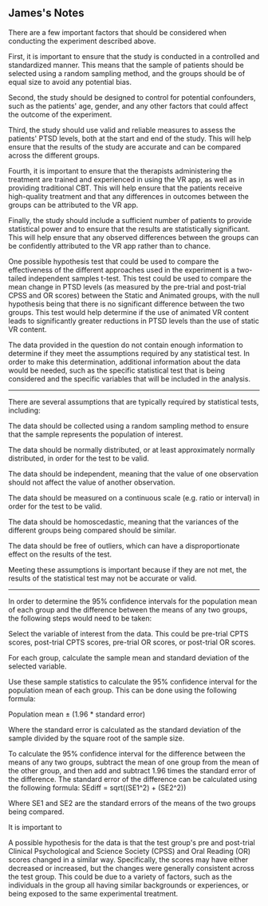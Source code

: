 ## James's Notes

There are a few important factors that should be considered when conducting the experiment described above.

First, it is important to ensure that the study is conducted in a controlled and standardized manner. This means that the sample of patients should be selected using a random sampling method, and the groups should be of equal size to avoid any potential bias.

Second, the study should be designed to control for potential confounders, such as the patients' age, gender, and any other factors that could affect the outcome of the experiment.

Third, the study should use valid and reliable measures to assess the patients' PTSD levels, both at the start and end of the study. This will help ensure that the results of the study are accurate and can be compared across the different groups.

Fourth, it is important to ensure that the therapists administering the treatment are trained and experienced in using the VR app, as well as in providing traditional CBT. This will help ensure that the patients receive high-quality treatment and that any differences in outcomes between the groups can be attributed to the VR app.

Finally, the study should include a sufficient number of patients to provide statistical power and to ensure that the results are statistically significant. This will help ensure that any observed differences between the groups can be confidently attributed to the VR app rather than to chance.

One possible hypothesis test that could be used to compare the effectiveness of the different approaches used in the experiment is a two-tailed independent samples t-test. This test could be used to compare the mean change in PTSD levels (as measured by the pre-trial and post-trial CPSS and OR scores) between the Static and Animated groups, with the null hypothesis being that there is no significant difference between the two groups. This test would help determine if the use of animated VR content leads to significantly greater reductions in PTSD levels than the use of static VR content.

The data provided in the question do not contain enough information to determine if they meet the assumptions required by any statistical test. In order to make this determination, additional information about the data would be needed, such as the specific statistical test that is being considered and the specific variables that will be included in the analysis.

---

There are several assumptions that are typically required by statistical tests, including:

The data should be collected using a random sampling method to ensure that the sample represents the population of interest.

The data should be normally distributed, or at least approximately normally distributed, in order for the test to be valid.

The data should be independent, meaning that the value of one observation should not affect the value of another observation.

The data should be measured on a continuous scale (e.g. ratio or interval) in order for the test to be valid.

The data should be homoscedastic, meaning that the variances of the different groups being compared should be similar.

The data should be free of outliers, which can have a disproportionate effect on the results of the test.

Meeting these assumptions is important because if they are not met, the results of the statistical test may not be accurate or valid.

---

In order to determine the 95% confidence intervals for the population mean of each group and the difference between the means of any two groups, the following steps would need to be taken:

Select the variable of interest from the data. This could be pre-trial CPTS scores, post-trial CPTS scores, pre-trial OR scores, or post-trial OR scores.

For each group, calculate the sample mean and standard deviation of the selected variable.

Use these sample statistics to calculate the 95% confidence interval for the population mean of each group. This can be done using the following formula:

Population mean ± (1.96 * standard error)

Where the standard error is calculated as the standard deviation of the sample divided by the square root of the sample size.

To calculate the 95% confidence interval for the difference between the means of any two groups, subtract the mean of one group from the mean of the other group, and then add and subtract 1.96 times the standard error of the difference. The standard error of the difference can be calculated using the following formula:
SEdiff = sqrt((SE1^2) + (SE2^2))

Where SE1 and SE2 are the standard errors of the means of the two groups being compared.

It is important to

A possible hypothesis for the data is that the test group's pre and post-trial Clinical Psychological and Science Society (CPSS) and Oral Reading (OR) scores changed in a similar way. Specifically, the scores may have either decreased or increased, but the changes were generally consistent across the test group. This could be due to a variety of factors, such as the individuals in the group all having similar backgrounds or experiences, or being exposed to the same experimental treatment.

